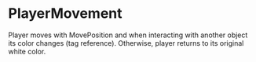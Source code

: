 # PlayerMovement
Player moves with MovePosition and when interacting with another object its color changes (tag reference). Otherwise, player returns to its original white color.
